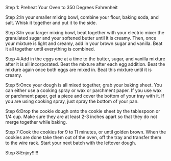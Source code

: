Step 1: Preheat Your Oven to 350 Degrees Fahrenheit

Step 2:In your smaller mixing bowl, combine your flour, baking soda, and salt. Whisk it together and put it to the side.

Step 3:In your larger mixing bowl, beat together with your electric mixer the granulated sugar and your softened butter until it is creamy. Then, once your mixture is light and creamy, add in your brown sugar and vanilla. Beat it all together until everything is combined.

Step 4:Add in the eggs one at a time to the butter, sugar, and vanilla mixture after it is all incorporated. Beat the mixture after each egg addition. Beat the mixture again once both eggs are mixed in. Beat this mixture until it is creamy.

Step 5:Once your dough is all mixed together, grab your baking sheet. You can either use a cooking spray or wax or parchment paper. If you use wax or parchment paper, get a piece and cover the bottom of your tray with it. If you are using cooking spray, just spray the bottom of your pan.

Step 6:Drop the cookie dough onto the cookie sheet by the tablespoon or 1/4 cup. Make sure they are at least 2-3 inches apart so that they do not merge together while baking.

Step 7:Cook the cookies for 9 to 11 minutes, or until golden brown. When the cookies are done take them out of the oven, off the tray and transfer them to the wire rack. Start your next batch with the leftover dough.

Step 8:Enjoy!!!!!

